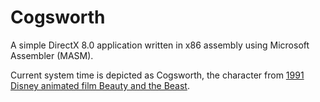 # Cogsworth

A simple DirectX 8.0 application written in x86 assembly using Microsoft Assembler (MASM).

Current system time is depicted as Cogsworth, the character from [1991 Disney animated film Beauty and the Beast](https://en.wikipedia.org/wiki/Beauty_and_the_Beast_(1991_film)).
